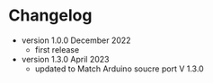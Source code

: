 # Changelog

* version 1.0.0 December 2022
	* first release
* version 1.3.0 April 2023
	* updated to Match Arduino soucre port V 1.3.0



